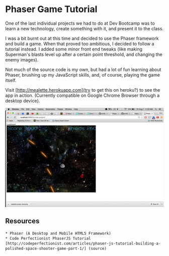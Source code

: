 # Phaser Game Tutorial
One of the last individual projects we had to do at Dev Bootcamp was to learn a new technology, create something with it, and present it to the class.

I was a bit burnt out at this time and decided to use the Phaser framework and build a game. When that proved too ambitious, I decided to follow a tutorial instead. I added some minor front end tweaks (like making Superman's blasts level up after a certain point threshold, and changing the enemy images).

Not much of the source code is my own, but had a lot of fun learning about Phaser, brushing up my JavaScript skills, and, of course, playing the game itself.

Visit [http://mealette.herokuapp.com](try to get this on heroku?) to see the app in action. (Currently compatible on Google Chrome Browser through a desktop device).

![phaser](/assets/phaser-game-screen-shot.png)


## Resources
```
* Phaser (A Desktop and Mobile HTML5 Framework)
* Code Perfectionist PhaserJS Tutorial [http://codeperfectionist.com/articles/phaser-js-tutorial-building-a-polished-space-shooter-game-part-1/] (source)
```